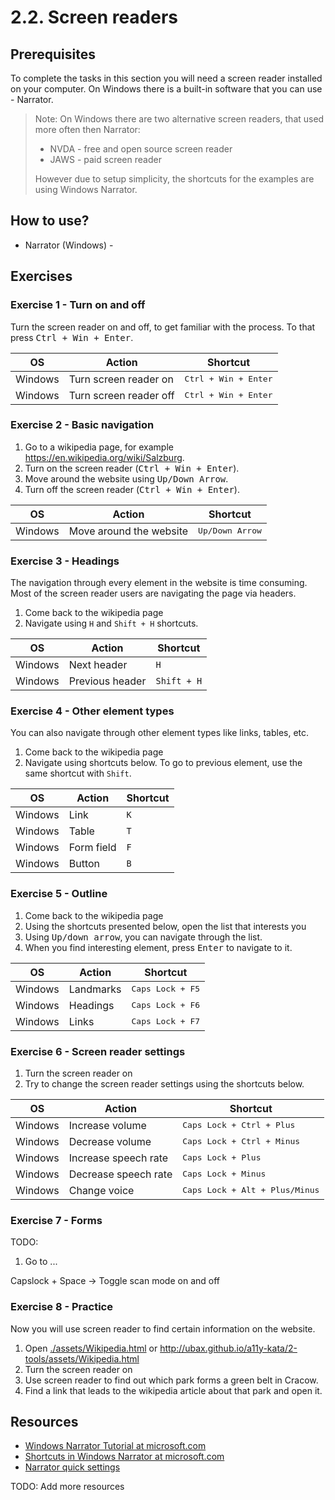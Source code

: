 # 2.2. Screen readers

## Prerequisites

To complete the tasks in this section you will need a screen reader installed on your computer. On Windows there is a built-in software that you can use - Narrator.

> Note:
> On Windows there are two alternative screen readers, that used more often then Narrator:
>
> - NVDA - free and open source screen reader
> - JAWS - paid screen reader
>
> However due to setup simplicity, the shortcuts for the examples are using Windows Narrator.

## How to use?

- Narrator (Windows) -

## Exercises

### Exercise 1 - Turn on and off

Turn the screen reader on and off, to get familiar with the process. To that press <kbd>Ctrl + Win + Enter</kbd>.

| OS      | Action                 | Shortcut             |
| ------- | ---------------------- | -------------------- |
| Windows | Turn screen reader on  | <kbd>Ctrl + Win + Enter</kbd> |
| Windows | Turn screen reader off | <kbd>Ctrl + Win + Enter</kbd> |

### Exercise 2 - Basic navigation

1. Go to a wikipedia page, for example https://en.wikipedia.org/wiki/Salzburg.
2. Turn on the screen reader (<kbd>Ctrl + Win + Enter</kbd>).
3. Move around the website using <kbd>Up/Down Arrow</kbd>.
4. Turn off the screen reader (<kbd>Ctrl + Win + Enter</kbd>).

| OS      | Action                  | Shortcut        |
| ------- | ----------------------- | --------------- |
| Windows | Move around the website | <kbd>Up/Down Arrow</kbd> |

### Exercise 3 - Headings

The navigation through every element in the website is time consuming. Most of the screen reader users are navigating the page via headers.

1. Come back to the wikipedia page
2. Navigate using `H` and `Shift + H` shortcuts.

| OS      | Action          | Shortcut    |
| ------- | --------------- | ----------- |
| Windows | Next header     | `H`         |
| Windows | Previous header | `Shift + H` |

### Exercise 4 - Other element types

You can also navigate through other element types like links, tables, etc.

1. Come back to the wikipedia page
2. Navigate using shortcuts below. To go to previous element, use the same shortcut with `Shift`.

| OS      | Action     | Shortcut |
| ------- | ---------- | -------- |
| Windows | Link       | `K`      |
| Windows | Table      | `T`      |
| Windows | Form field | `F`      |
| Windows | Button     | `B`      |

### Exercise 5 - Outline

1. Come back to the wikipedia page
2. Using the shortcuts presented below, open the list that interests you
3. Using <kbd>Up/down arrow</kbd>, you can navigate through the list.
4. When you find interesting element, press <kbd>Enter</kbd> to navigate to it.

| OS      | Action    | Shortcut         |
| ------- | --------- | ---------------- |
| Windows | Landmarks | <kbd>Caps Lock + F5</kbd> |
| Windows | Headings  | <kbd>Caps Lock + F6</kbd> |
| Windows | Links     | <kbd>Caps Lock + F7</kbd> |

### Exercise 6 - Screen reader settings

1. Turn the screen reader on
2. Try to change the screen reader settings using the shortcuts below.

| OS      | Action               | Shortcut                       |
| ------- | -------------------- | ------------------------------ |
| Windows | Increase volume      | <kbd>Caps Lock + Ctrl + Plus</kbd>      |
| Windows | Decrease volume      | <kbd>Caps Lock + Ctrl + Minus</kbd>     |
| Windows | Increase speech rate | <kbd>Caps Lock + Plus</kbd>             |
| Windows | Decrease speech rate | <kbd>Caps Lock + Minus</kbd>            |
| Windows | Change voice         | <kbd>Caps Lock + Alt + Plus/Minus</kbd> |

### Exercise 7 - Forms

TODO:

1. Go to
   ...

Capslock + Space -> Toggle scan mode on and off

### Exercise 8 - Practice

Now you will use screen reader to find certain information on the website.

1. Open [./assets/Wikipedia.html](./assets/Wikipedia.html) or http://ubax.github.io/a11y-kata/2-tools/assets/Wikipedia.html
2. Turn the screen reader on
3. Use screen reader to find out which park forms a green belt in Cracow.
4. Find a link that leads to the wikipedia article about that park and open it.

## Resources

- [Windows Narrator Tutorial at microsoft.com](https://support.microsoft.com/en-us/windows/complete-guide-to-narrator-e4397a0d-ef4f-b386-d8ae-c172f109bdb1#WindowsVersion=Windows_11)
- [Shortcuts in Windows Narrator at microsoft.com](https://support.microsoft.com/en-us/windows/chapter-3-using-scan-mode-7b2af804-5a2f-90fd-b0e0-672f7cbbf2da#WindowsVersion=Windows_11)
- [Narrator quick settings](https://support.microsoft.com/en-us/windows/chapter-2-narrator-basics-5ff4591e-7b6d-245e-c95d-ce83c0a1a8d4#WindowsVersion=Windows_11:~:text=Common%20Narrator%20Commands%C2%A0)

TODO: Add more resources
